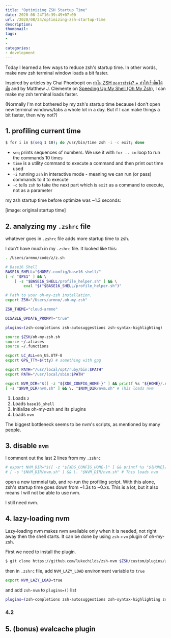 ```yaml
---
title: "Optimizing ZSH Startup Time"
date: 2020-08-24T16:39:49+07:00
url: /2020/08/24/optimizing-zsh-startup-time
description:
thumbnail:
tags:
-
-
categories:
- development
---
```


Today I learned a few ways to reduce zsh's startup time.
In other words, make new zsh terminal window loads a bit faster.

Inspired by articles by Chai Phonbopit on
[ทำไม ZSH ของเราช้าจัง? + ทำให้เร็วขึ้นได้มั้ย](https://devahoy.com/blog/2020/08/increase-speed-of-zsh/)
and by Matthew J. Clemente on [Speeding Up My Shell (Oh My Zsh)](https://blog.mattclemente.com/2020/06/26/oh-my-zsh-slow-to-load.html),
I can make my zsh terminal loads faster.

(Normally I'm not bothered by my zsh's startup time because
I don't open new terminal windows/tabs a whole lot in a day.
But if I can make things a bit faster, then why not?)

## 1. profiling current time

```sh
$ for i in $(seq 1 10); do /usr/bin/time zsh -i -c exit; done
```

- `seq` prints sequences of numbers. We use it with `for .. in` loop to run the commands 10 times
- `time` is a utility command to execute a command and then print out time used
- `-i` running `zsh` in interactive mode - meaning we can run (or pass) commands to it to execute
- `-c` tells `zsh` to take the next part which is `exit` as a command to execute, not as a parameter

my zsh startup time before optimize was ~1.3 seconds:

[image: original startup time]

## 2. analyzing my `.zshrc` file

whatever goes in `.zshrc` file adds more startup time to zsh.

I don't have much in my `.zshrc` file. It looked like this:

```sh
. /Users/armno/code/z/z.sh

# Base16 Shell
BASE16_SHELL="$HOME/.config/base16-shell/"
[ -n "$PS1" ] && \
    [ -s "$BASE16_SHELL/profile_helper.sh" ] && \
        eval "$("$BASE16_SHELL/profile_helper.sh")"

# Path to your oh-my-zsh installation.
export ZSH="/Users/armno/.oh-my-zsh"

ZSH_THEME="cloud-armno"

DISABLE_UPDATE_PROMPT="true"

plugins=(zsh-completions zsh-autosuggestions zsh-syntax-highlighting)

source $ZSH/oh-my-zsh.sh
source ~/.aliases
source ~/.functions

export LC_ALL=en_US.UTF-8
export GPG_TTY=$(tty) # something with gpg

export PATH="/usr/local/opt/ruby/bin:$PATH"
export PATH="/usr/local/sbin:$PATH"

export NVM_DIR="$([ -z "${XDG_CONFIG_HOME-}" ] && printf %s "${HOME}/.nvm" || printf %s "${XDG_CONFIG_HOME}/nvm")"
[ -s "$NVM_DIR/nvm.sh" ] && \. "$NVM_DIR/nvm.sh" # This loads nvm
```

1. Loads `z`
2. Loads `base16_shell`
3. Initialize oh-my-zsh and its plugins
4. Loads `nvm`

The biggest bottleneck seems to be nvm's scripts, as mentioned by many people.

## 3. disable `nvm`

I comment out the last 2 lines from my `.zshrc`

```sh
# export NVM_DIR="$([ -z "${XDG_CONFIG_HOME-}" ] && printf %s "${HOME}/.nvm" || printf %s "${XDG_CONFIG_HOME}/nvm")"
# [ -s "$NVM_DIR/nvm.sh" ] && \. "$NVM_DIR/nvm.sh" # This loads nvm
```

open a new termnial tab, and re-run the profiling script.
With this alone, zsh's startup time goes down from ~1.3s to ~0.xs.
This is a lot, but it also means I will not be able to use nvm.

I still need nvm.

## 4. lazy-loading nvm

Lazy-loading nvm makes nvm available only when it is needed, not right away then the shell starts.
It can be done by using `zsh-nvm` plugin of oh-my-zsh.

First we need to install the plugin.

```sh
$ git clone https://github.com/lukechilds/zsh-nvm $ZSH/custom/plugins/zsh-nvm
```

then in `.zshrc` file, add `NVM_LAZY_LOAD` environment variable to `true`

```sh
export NVM_LAZY_LOAD=true
```

and add `zsh-nvm` to `plugins=()` list

```sh
plugins=(zsh-completions zsh-autosuggestions zsh-syntax-highlighting zsh-nvm)
```


### 4.2

## 5. (bonus) evalcache plugin
